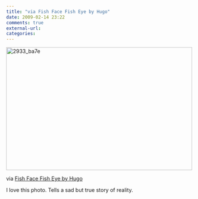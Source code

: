 ```yaml
---
title: "via Fish Face Fish Eye by Hugo"
date: 2009-02-14 23:22
comments: true
external-url:
categories:
---
```

[<img src="http://5.asset.soup.io/asset/0242/2933_ba7e.jpeg" width="500" height="332" alt="2933_ba7e" />][1]

via [Fish Face Fish Eye by Hugo][2]  
  
I love this photo. Tells a sad but true story of reality.

  [1]: http://www.flickr.com/photos/boakview/3279239424/
  [2]: http://www.flickr.com/photos/boakview/3279239424/
